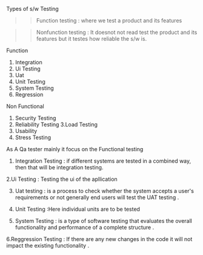 Types of s/w Testing 
 >> Function testing : where we test a product and its features

>> Nonfunction testing : It doesnot not read test the product and its features but it testes how reliable the s/w is.

Function                          
1. Integration 
2. Ui Testing 
3. Uat 
4. Unit Testing
5. System Testing 
6. Regression

Non Functional 
1. Security Testing 
2. Reliability Testing
3.Load Testing
4. Usability 
5. Stress Testing 

As A Qa tester mainly it focus on the Functional testing 

1. Integration Testing : if different systems are tested in a combined way, then that will be integration testing.

2.Ui Testing : Testing the ui of the apllication 

3. Uat testing : is a process to check whether the system accepts a user's requirements or not generally end users will test the UAT testing .

4. Unit Testing :Here individual units are to be tested 

5. System Testing : is a type of software testing that evaluates the overall functionality and performance of a complete structure .

6.Reggression Testing : If there are any new changes in the code it will not impact the existing functionality .









